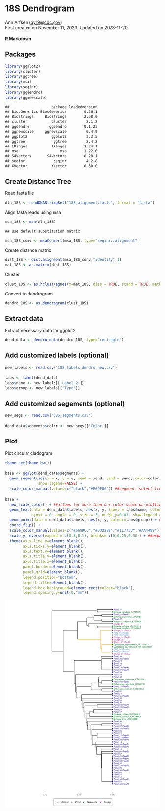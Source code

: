18S Dendrogram 
================
Ann Arfken (<qyr9@cdc.gov>)
<br />First created on November 11, 2023. Updated on 2023-11-20

#### R Markdown

## Packages

``` r
library(ggplot2)
library(cluster)
library(ggtree)
library(msa)
library(seqinr)
library(ggdendro)
library(ggnewscale)
```

    ##                   package loadedversion
    ## BiocGenerics BiocGenerics        0.36.1
    ## Biostrings     Biostrings        2.58.0
    ## cluster           cluster         2.1.2
    ## ggdendro         ggdendro        0.1.23
    ## ggnewscale     ggnewscale         0.4.9
    ## ggplot2           ggplot2         3.3.5
    ## ggtree             ggtree         2.4.2
    ## IRanges           IRanges        2.24.1
    ## msa                   msa        1.22.0
    ## S4Vectors       S4Vectors        0.28.1
    ## seqinr             seqinr         4.2-8
    ## XVector           XVector        0.30.0

## Create Distance Tree

Read fasta file

``` r
Aln_18S <- readDNAStringSet("18S_alignment.fasta", format = "fasta")
```

Align fasta reads using msa

``` r
msa_18S <- msa(Aln_18S)
```

    ## use default substitution matrix

``` r
msa_18S_conv <- msaConvert(msa_18S, type="seqinr::alignment")
```

Create distance matrix

``` r
dist_18S <- dist.alignment(msa_18S_conv,"identity",1)
mat_18S <- as.matrix(dist_18S)
```

Cluster

``` r
clust_18S <- as.hclust(agnes(x=mat_18S, diss = TRUE, stand = TRUE, method = "average"))
```

Convert to dendrogram

``` r
dendro_18S <- as.dendrogram(clust_18S)
```

## Extract data

Extract necessary data for ggplot2

``` r
dend_data <- dendro_data(dendro_18S, type="rectangle")
```

## Add customized labels (optional)

``` r
new_labels <- read.csv("18S_labels_dendro_new.csv")

labs <- label(dend_data)
labs$name <- new_labels[['Label_2']]
labs$group <- new_labels[['Type']]
```

## Add customized segements (optional)

``` r
new_segs <- read.csv("18S_segments.csv")

dend_data$segments$color <- new_segs[['Color']]
```

## Plot

Plot circular cladogram

``` r
theme_set(theme_bw())

base <- ggplot(dend_data$segments) +
  geom_segment(aes(x = x, y = y, xend = xend, yend = yend, color=color), ##plot tree branches
               show.legend=FALSE) +
  scale_color_manual(values=c("black","#E69F00")) ##segment (select tree branch colors)

base +
  new_scale_color() + ##allows for more than one color scale on plotting object
  geom_text(data = dend_data$labels, aes(x, y, label = labs$name, colour=labs$group), ##position and label tree tips
            hjust = 0, angle = 0, size = 3, nudge_y=0.01, show.legend = FALSE) + 
  geom_point(data = dend_data$labels, aes(x, y, colour=labs$group)) + ##add points to tree tips (use this shape for legend)
  coord_flip() + 
  scale_color_manual(values=c("#6699CC","#332288","#117733","#AA4499")) +
  scale_y_reverse(expand = c(0.5,0.1), breaks= c(0,0.25,0.50)) + ##expand y-axis so that names are not cut off; remove neg. y-axis breaks
  theme(axis.line.y=element_blank(),
        axis.ticks.y=element_blank(),
        axis.text.y=element_blank(),
        axis.title.y=element_blank(),
        axis.title.x=element_blank(),
        panel.border=element_blank(),
        panel.grid=element_blank(),
        legend.position="bottom",
        legend.title=element_blank(),
        legend.box.background=element_rect(colour="black"),
        legend.spacing.y=unit(0,"mm"))
```

![](Figures/18S_Dendrogram-1.png)
